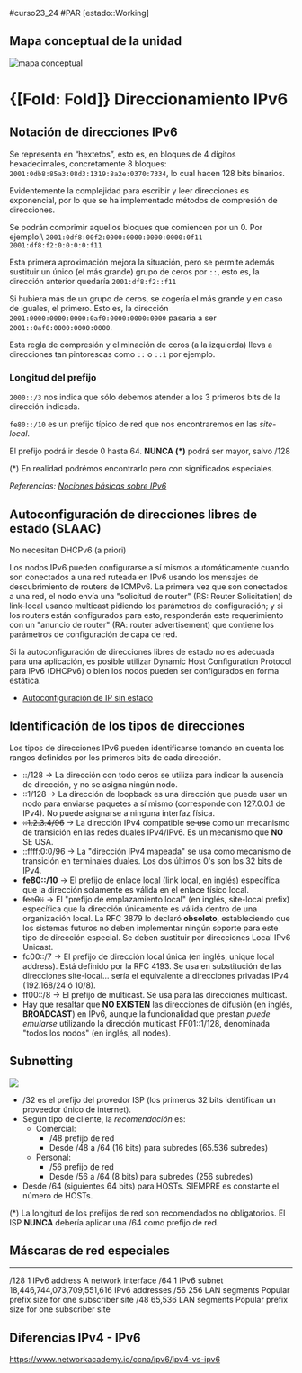 #curso23_24 #PAR [estado::Working]


## Mapa conceptual de la unidad
![mapa conceptual](https://luiscastelar.duckdns.org/2023/assets/PAR/UT2_MapaConceptual.jpg)

# {[Fold: Fold]} Direccionamiento IPv6

## Notación de direcciones IPv6

Se representa en “hextetos”, esto es, en bloques de 4 dígitos hexadecimales, concretamente 8 bloques:  `2001:0db8:85a3:08d3:1319:8a2e:0370:7334`, lo cual hacen 128 bits binarios.

Evidentemente la complejidad para escribir y leer direcciones es exponencial, por lo que se ha implementado métodos de compresión de direcciones.

Se podrán comprimir aquellos bloques que comiencen por un 0. Por ejemplo:\ `2001:0df8:00f2:0000:0000:0000:0000:0f11` \
`2001:df8:f2:0:0:0:0:f11`

Esta primera aproximación mejora la situación, pero se permite además sustituir un único (el más grande) grupo de ceros por `::`, esto es, la dirección anterior quedaría `2001:df8:f2::f11`

Si hubiera más de un grupo de ceros, se cogería el más grande y en caso de iguales, el primero. Esto es, la dirección `2001:0000:0000:0000:0af0:0000:0000:0000` pasaría a ser `2001::0af0:0000:0000:0000`.

Esta regla de compresión y eliminación de ceros (a la izquierda) lleva a direcciones tan pintorescas como `::` o `::1` por ejemplo.

### Longitud del prefijo
`2000::/3` nos indica que sólo debemos atender a los 3 primeros bits de la dirección indicada.

`fe80::/10` es un prefijo típico de red que nos encontraremos en las *site-local*.

El prefijo podrá ir desde 0 hasta 64. **NUNCA (*)** podrá ser mayor, salvo /128

(*) En realidad podrémos encontrarlo pero con significados especiales.


*Referencias: [Nociones básicas sobre IPv6](HTTPS://community.cisco.com/t5/blogs-routing-y-switching/direccionamiento-ipv6-bases-y-fundamentos/ba-p/3103703)*

## Autoconfiguración de direcciones libres de estado (SLAAC)

No necesitan DHCPv6 (a priori)

Los nodos IPv6 pueden configurarse a sí mismos automáticamente cuando
son conectados a una red ruteada en IPv6 usando los mensajes de
descubrimiento de routers de ICMPv6. La primera vez que son conectados a
una red, el nodo envía una "solicitud de router" (RS: Router
Solicitation) de link-local usando multicast pidiendo los parámetros de
configuración; y si los routers están configurados para esto,
responderán este requerimiento con un "anuncio de router" (RA: router
advertisement) que contiene los parámetros de configuración de capa de
red.

Si la autoconfiguración de direcciones libres de estado no es adecuada
para una aplicación, es posible utilizar Dynamic Host Configuration
Protocol para IPv6 (DHCPv6) o bien los nodos pueden ser configurados en
forma estática.

+ [Autoconfiguración de IP sin estado](https://www.networkacademy.io/ccna/ipv6/stateless-address-autoconfiguration-slaac)


## Identificación de los tipos de direcciones

Los tipos de direcciones IPv6 pueden identificarse tomando en cuenta los
rangos definidos por los primeros bits de cada dirección.

-   ::/128 -> La dirección con todo ceros se utiliza para indicar la
    ausencia de dirección, y no se asigna ningún nodo.
-   ::1/128 -> La dirección de loopback es una dirección que puede usar
    un nodo para enviarse paquetes a sí mismo (corresponde con 127.0.0.1
    de IPv4). No puede asignarse a ninguna interfaz física.
-   ~~::1.2.3.4/96~~ -> La dirección IPv4 compatible ~~se usa~~ como un
    mecanismo de transición en las redes duales IPv4/IPv6. Es un
    mecanismo que **NO** SE USA.
-   ::ffff:0:0/96 -> La "dirección IPv4 mapeada" se usa como
    mecanismo de transición en terminales duales. Los dos últimos 0\'s
    son los 32 bits de IPv4.
-   **fe80::/10** -> El prefijo de enlace local (link local, en inglés)
    específica que la dirección solamente es válida en el enlace físico
    local.
-   ~~fec0::~~ -> El "prefijo de emplazamiento local" (en inglés,
    site-local prefix) específica que la dirección únicamente es válida
    dentro de una organización local. La RFC 3879 lo declaró
    **obsoleto**, estableciendo que los sistemas futuros no deben
    implementar ningún soporte para este tipo de dirección especial. Se
    deben sustituir por direcciones Local IPv6 Unicast.
-   fc00::/7 -> El prefijo de dirección local única (en inglés, unique
    local address). Está definido por la RFC 4193. Se usa en
    substitución de las direcciones site-local... sería el equivalente a
    direcciones privadas IPv4 (192.168/24 ó 10/8).
-   ff00::/8 -> El prefijo de multicast. Se usa para las direcciones
    multicast.
-   Hay que resaltar que **NO EXISTEN** las direcciones de difusión (en
    inglés, **BROADCAST**) en IPv6, aunque la funcionalidad que prestan
    _puede emularse_ utilizando la dirección multicast
    FF01::1/128, denominada "todos los nodos" (en inglés, all nodes).


## Subnetting

![](https://luiscastelar.duckdns.org/2023/assets/PAR/ipv6-subnetting-www.ipcisco.com_.jpg)

-   /32 es el prefijo del provedor ISP (los primeros 32 bits identifican
    un proveedor único de internet).
-   Según tipo de cliente, la *recomendación* es:
    -   Comercial:
        -   /48 prefijo de red
        -   Desde /48 a /64 (16 bits) para subredes (65.536 subredes)
    -   Personal:
        -   /56 prefijo de red
        -   Desde /56 a /64 (8 bits) para subredes (256 subredes)
-   Desde /64 (siguientes 64 bits) para HOSTs. SIEMPRE es constante el
    número de HOSTs.

(*) La longitud de los prefijos de red son recomendados no
obligatorios. El ISP **NUNCA** debería aplicar una /64 como prefijo de red.


## Máscaras de red especiales
  ------ --------------------- ---------------------------------------------
  /128   1 IPv6 address        A network interface
  /64    1 IPv6 subnet         18,446,744,073,709,551,616 IPv6 addresses
  /56    256 LAN segments      Popular prefix size for one subscriber site
  /48    65,536 LAN segments   Popular prefix size for one subscriber site



## Diferencias IPv4 - IPv6
https://www.networkacademy.io/ccna/ipv6/ipv4-vs-ipv6
